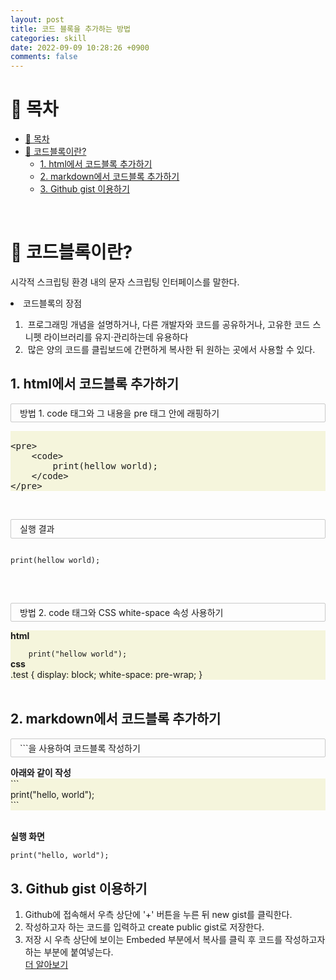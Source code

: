 ```yaml
---
layout: post
title: 코드 블록을 추가하는 방법
categories: skill
date: 2022-09-09 10:28:26 +0900
comments: false
---
```


# 📖 목차
- [📖 목차](#-목차)
- [🧱 코드블록이란?](#-코드블록이란)
  - [1. html에서 코드블록 추가하기](#1-html에서-코드블록-추가하기)
  - [2. markdown에서 코드블록 추가하기](#2-markdown에서-코드블록-추가하기)
  - [3. Github gist 이용하기](#3-github-gist-이용하기)
<br/>

# 🧱 코드블록이란?
시각적 스크립팅 환경 내의 문자 스크립팅 인터페이스를 말한다.<br/>
<li>코드블록의 장점</li>
<ul>
    <li type="1">&nbsp;프로그래밍 개념을 설명하거나, 다른 개발자와 코드를 공유하거나, 고유한 코드 스니펫 라이브러리를 유지·관리하는데 유용하다</li>
    <li type="1">&nbsp;많은 양의 코드를 클립보드에 간편하게 복사한 뒤 원하는 곳에서 사용할 수 있다.</li>
</ul>

## 1. html에서 코드블록 추가하기
<p style="border: 1px solid #C9C9C9; padding: 0.3em 1em;border-radius: 2px;">방법 1. code 태그와 그 내용을 pre 태그 안에 래핑하기</p>
<div style="background: #f5f5dc;">
<xmp>
<pre>
    <code>
        print(hellow world);
    </code>
</pre>
</xmp>
</div><br/>
<p style="border: 1px solid #C9C9C9; padding: 0.3em 1em;border-radius: 2px;">실행 결과</p>
<div>
<pre>
<code>
print(hellow world);
</code>
</pre>
</div>
<br/>

<p style="border: 1px solid #C9C9C9; padding: 0.3em 1em;border-radius: 2px;">방법 2. code 태그와 CSS white-space 속성 사용하기</p>
<div style="background: #f5f5dc;">
<b>html</b><br/>
<code class="test">
    print("hellow world");
</code>
</div>
<div style="background: #f5f5dc;">
<b>css</b><br/>
.test {
  display: block;
  white-space: pre-wrap;
}
</div><br/>

## 2. markdown에서 코드블록 추가하기
<p style="border: 1px solid #C9C9C9; padding: 0.3em 1em;border-radius: 2px;">```을 사용하여 코드블록 작성하기</p>
<b>아래와 같이 작성</b><br/>
<div style="background: #f5f5dc;">
```<br>
print("hello, world");<br/>
```
</div><br/>

<b>실행 화면</b><br/>

```
print("hello, world");
```

## 3. Github gist 이용하기
1. Github에 접속해서 우측 상단에 '+' 버튼을 누른 뒤 new gist를 클릭한다.
2. 작성하고자 하는 코드를 입력하고 create public gist로 저장한다.
3. 저장 시 우측 상단에 보이는 Embeded 부분에서 복사를 클릭 후 코드를 작성하고자 하는 부분에 붙여넣는다.<br/>
<a href="https://turume.tistory.com/entry/Github-Gist"  target="_blank" rel="noopener noreferrer">더 알아보기</a>